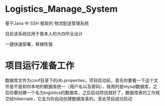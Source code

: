 # Logistics_Manage_System

基于Java 中 SSH 框架的 物流配送管理系统

目前该系统应用于我本人的大四毕业设计

一键快速部署，移植性强

# 项目运行准备工作

数据库文件为conf目录下的db.properties，项目启动前，首先你要看一下这个文件是不是和你本地的数据库统一（用户名以及密码），我用的是mysql数据库，之后你要创建一个名为logistics的数据库，之后启动项目就好了，数据库表的工作就交给hibernate，它会为你自动创建数据库表的。至此项目成功启动
